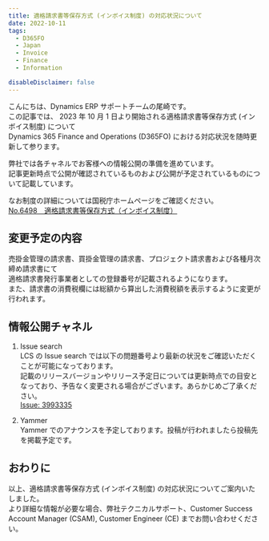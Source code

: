 ```yaml
---
title: 適格請求書等保存方式 (インボイス制度) の対応状況について
date: 2022-10-11
tags:
  - D365FO
  - Japan
  - Invoice
  - Finance
  - Information

disableDisclaimer: false
---
```


こんにちは、Dynamics ERP サポートチームの尾崎です。  
この記事では、 2023 年 10 月 1 日より開始される適格請求書等保存方式 (インボイス制度) について  
Dynamics 365 Finance and Operations (D365FO) における対応状況を随時更新して参ります。  
<!-- more -->
弊社では各チャネルでお客様への情報公開の準備を進めています。  
記事更新時点で公開が確認されているものおよび公開が予定されているものについて記載しています。  

なお制度の詳細については国税庁ホームページをご確認ください。  
[No.6498 適格請求書等保存方式（インボイス制度）](https://www.nta.go.jp/taxes/shiraberu/taxanswer/shohi/6498.htm)  

## 変更予定の内容
売掛金管理の請求書、買掛金管理の請求書、プロジェクト請求書および各種月次締め請求書にて  
適格請求書発行事業者としての登録番号が記載されるようになります。  
また、請求書の消費税欄には総額から算出した消費税額を表示するように変更が行われます。  
  
## 情報公開チャネル
1.  Issue search  
    LCS の Issue search では以下の問題番号より最新の状況をご確認いただくことが可能になっております。  
    記載のリリースバージョンやリリース予定日については更新時点での目安となっており、予告なく変更される場合がございます。あらかじめご了承ください。  
    [Issue: 3993335](https://fix.lcs.dynamics.com/Issue/Details?bugId=3993335&dbType=1&qc=6d1ad5edb8ddbde5803973547e7f38aa41021ef5939f24d4a43f17f83ad5a332)  
      
2.  Yammer  
    Yammer でのアナウンスを予定しております。投稿が行われましたら投稿先を掲載予定です。  

## おわりに  
以上、適格請求書等保存方式 (インボイス制度) の対応状況についてご案内いたしました。  
より詳細な情報が必要な場合、弊社テクニカルサポート、Customer Success Account Manager (CSAM), Customer Engineer (CE) までお問い合わせください。
